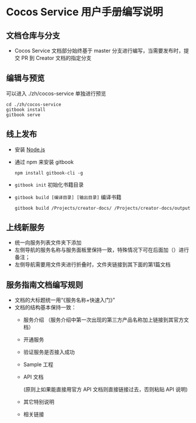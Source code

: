 # Cocos Service 用户手册编写说明

## 文档仓库与分支

* Cocos Service 文档部分始终基于 master 分支进行编写，当需要发布时，提交 PR 到 Creator 文档的指定分支

## 编辑与预览

可以进入 ./zh/cocos-service 单独进行预览

```
cd ./zh/cocos-service
gitbook install
gitbook serve
```

## 线上发布

* 安装 [Node.js](https://nodejs.org/)
* 通过 npm 来安装 gitbook

    ```
    npm install gitbook-cli -g
    ```

* `gitbook init` 初始化书籍目录
* `gitbook build [编译目录] [输出目录]` 编译书籍

    ```
    gitbook build /Projects/creator-docs/ /Projects/creator-docs/output
    ```

## 上线新服务
* 统一向服务列表文件夹下添加
* 左侧导航的服务名称与服务面板里保持一致，特殊情况下可在后面加（）进行备注；
* 左侧导航需要用文件夹进行折叠时，文件夹链接到其下面的第1篇文档

## 服务指南文档编写规则
* 文档的大标题统一用“《服务名称+快速入门》”
* 文档的结构基本保持一致：
    * 服务介绍
    （服务介绍中第一次出现的第三方产品名称加上链接到其官方文档）
    * 开通服务
    * 验证服务是否接入成功
    * Sample 工程
    * API 文档
    
        (原则上如果能直接用官方 API 文档则直接链接过去，否则粘贴 API 说明)
        
    * 其它特别说明
    * 相关链接



